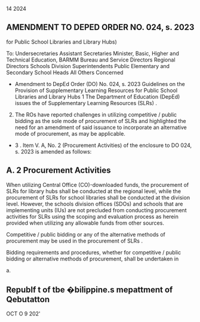 14 2024

## AMENDMENT TO DEPED ORDER NO. 024, s. 2023

for Public School Libraries and Library Hubs)

To: Undersecretaries Assistant Secretaries Minister, Basic, Higher and Technical Education, BARMM Bureau and Service Directors Regional Directors Schools Division Superintendents Public Elementary and Secondary School Heads All Others Concerned

- Amendment  to  DepEd Order (DO) No. 024, s. 2023 Guidelines on the Provision of Supplementary Learning Resources for Public School Libraries and Library Hubs 1 The Department of Education (DepEd) issues the of Supplementary Learning Resources (SLRs) .
2. The ROs have reported challenges in utilizing competitive / public bidding as the sole mode of procurement of SLRs and highlighted the need for an amendment of said issuance to incorporate an alternative mode of procurement, as may be applicable.
- 3 . Item V. A, No. 2 (Procurement Activities) of the enclosure to DO 024, s. 2023 is amended as follows:

## A. 2 Procurement Activities

When utilizing Central Office (CO)-downloaded funds, the procurement of SLRs for library hubs shall be conducted at the regional level, while the procurement of SLRs for school libraries shall be conducted at the division level. However, the schools division offices (SDOs) and schools that are implementing units (IUs) are not precluded from conducting procurement activities for SLRs   using the scoping and evaluation process as herein  provided when utilizing any allowable funds from other sources.

Competitive / public   bidding or any of the alternative methods of procurement may be used in the procurement of SLRs .

Bidding requirements and procedures, whether for competitive / public bidding or alternative methods of procurement, shall be undertaken in

<!-- image -->

<!-- image -->

a.

<!-- image -->

<!-- image -->

## Republf t of tbe �bilippine.s mepattment of Qebutatton

OCT O 9 202'

<!-- image -->

<!-- image -->

<!-- image -->

<!-- image -->